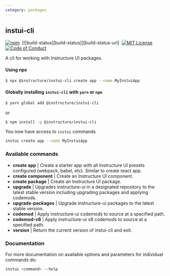 ```yaml
---
category: packages
---
```


## instui-cli

[![npm][npm]][npm-url]&nbsp;
[![build-status][build-status]][build-status-url]&nbsp;
[![MIT License][license-badge]][license]&nbsp;
[![Code of Conduct][coc-badge]][coc]

A cli for working with Instructure UI packages.

#### Using npx

```bash
$ npx @instructure/instui-cli create app --name MyInstuiApp
```

#### Globally installing `instui-cli` with `yarn` or `npm`

```bash
$ yarn global add @instructure/instui-cli
```

or

```bash
$ npm install -g @instructure/instui-cli
```

You now have access to `instui` commands

```bash
instui create app --name MyInstuiApp
```

### Available commands

- **create app** | Create a starter app with all Instructure UI presets configured (webpack, babel, etc). Similar to create react app.
- **create component** | Create an Instructure UI component.
- **create package** | Create an Instructure UI package.
- **upgrade** | Upgrades instructure-ui in a designated repository to the latest stable version including upgrading packages and applying codemods.
- **upgrade-packages** | Upgrade instructure-ui packages to the latest stable version.
- **codemod** | Apply instructure-ui codemods to source at a specified path.
- **codemod-v8** | Apply instructure-ui v8 codemods to source at a specified path.
- **version** | Return the current version of instui-cli and exit.

### Documentation

For more documentation on available options and parameters for individual commands do:

```sh
instui <command> --help
```

[npm]: https://img.shields.io/npm/v/@instructure/instui-cli.svg
[npm-url]: https://npmjs.com/package/@instructure/instui-cli
[license-badge]: https://img.shields.io/npm/l/instructure-ui.svg?style=flat-square
[license]: https://github.com/instructure/instructure-ui/blob/master/LICENSE
[coc-badge]: https://img.shields.io/badge/code%20of-conduct-ff69b4.svg?style=flat-square
[coc]: https://github.com/instructure/instructure-ui/blob/master/CODE_OF_CONDUCT.md
